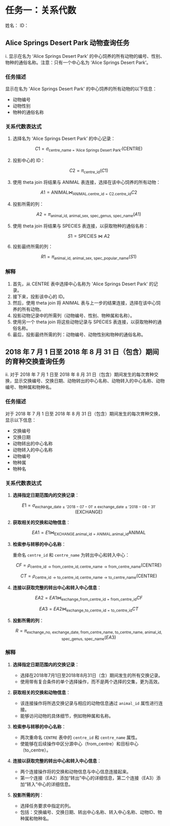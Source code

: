 # 任务一：关系代数

姓名：
ID：

## Alice Springs Desert Park 动物查询任务

i. 显示在名为 ‘Alice Springs Desert Park’ 的中心饲养的所有动物的编号、性别、物种的通俗名称。注意：只有一个中心名为 ‘Alice Springs Desert Park’。

### 任务描述

显示在名为 'Alice Springs Desert Park' 的中心饲养的所有动物的以下信息：
- 动物编号
- 动物性别
- 物种的通俗名称

### 关系代数表达式

1. 选择名为 ‘Alice Springs Desert Park’ 的中心记录：

   $$
   C1 = \sigma_{\text{centre\_name = 'Alice Springs Desert Park'}} (\text{CENTRE})
   $$

2. 投影中心的 ID：

   $$
   C2 = \pi_{\text{centre\_id}} (C1)
   $$

3. 使用 theta join 将结果与 ANIMAL 表连接，选择在该中心饲养的所有动物：

   $$
   A1 = \text{ANIMAL} \bowtie_{\text{ANIMAL.centre\_id} = \text{C2.centre\_id}} C2
   $$

4. 投影所需的列：

   $$
   A2 = \pi_{\text{animal\_id, animal\_sex, spec\_genus, spec\_name}} (A1)
   $$

5. 使用 theta join 将结果与 SPECIES 表连接，以获取物种的通俗名称：

   $$
   S1 = \text{SPECIES} \bowtie A2
   $$

6. 投影最终所需的列：

   $$
   R1 = \pi_{\text{animal\_id, animal\_sex, spec\_popular\_name}} (S1)
   $$

### 解释

1. 首先，从 CENTRE 表中选择中心名称为 'Alice Springs Desert Park' 的记录。
2. 接下来，投影该中心的 ID。
3. 然后，使用 theta join 将 ANIMAL 表与上一步的结果连接，选择在该中心饲养的所有动物。
4. 投影动物记录中的所需列（动物编号、性别、物种属和名称）。
5. 使用另一个 theta join 将这些动物记录与 SPECIES 表连接，以获取物种的通俗名称。
6. 最后，投影最终所需的列：动物编号、动物性别和物种的通俗名称。

## 2018 年 7 月 1 日至 2018 年 8 月 31 日（包含）期间的育种交换查询任务

ii. 对于 2018 年 7 月 1 日至 2018 年 8 月 31 日（包含）期间发生的每次育种交换，显示交换编号、交换日期、动物转出的中心名称、动物转入的中心名称、动物编号、物种属和物种名。

### 任务描述

对于 2018 年 7 月 1 日至 2018 年 8 月 31 日（包含）期间发生的每次育种交换，显示以下信息：
- 交换编号
- 交换日期
- 动物转出的中心名称
- 动物转入的中心名称
- 动物编号
- 物种属
- 物种名

### 关系代数表达式

1. **选择指定日期范围内的交换记录**：

   $$
   E1 = \sigma_{\text{exchange\_date} \geq '2018-07-01' \land \text{exchange\_date} \leq '2018-08-31'} (\text{EXCHANGE})
   $$

2. **获取相关的交换和动物信息**：

   $$
   EA1 = E1 \bowtie_{\text{EXCHANGE.animal\_id} = \text{ANIMAL.animal\_id}} \text{ANIMAL}
   $$

3. **检索参与转移的中心名称**：

   重命名 `centre_id` 和 `centre_name` 为转出中心和转入中心：

   $$
   CF = \rho_{\text{centre\_id} \rightarrow \text{from\_centre\_id}, \text{centre\_name} \rightarrow \text{from\_centre\_name}} (\text{CENTRE})
   $$

   $$
   CT = \rho_{\text{centre\_id} \rightarrow \text{to\_centre\_id}, \text{centre\_name} \rightarrow \text{to\_centre\_name}} (\text{CENTRE})
   $$

4. **连接以获取完整的转出中心和转入中心信息**：

   $$
   EA2 = EA1 \bowtie_{\text{exchange\_from\_centre\_id} = \text{from\_centre\_id}} CF
   $$

   $$
   EA3 = EA2 \bowtie_{\text{exchange\_to\_centre\_id} = \text{to\_centre\_id}} CT
   $$

5. **投影所需的列**：

   $$
   R = \pi_{\text{exchange\_no, exchange\_date, from\_centre\_name, to\_centre\_name, animal\_id, spec\_genus, spec\_name}} (EA3)
   $$

### 解释

1. **选择指定日期范围内的交换记录**：
   - 选择在2018年7月1日至2018年8月31日（含）期间发生的所有交换记录。
   - 使用带有复合条件的单个选择操作，而不是两个选择的交集，更为高效。

2. **获取相关的交换和动物信息**：
   - 该连接操作将所选交换记录与相应的动物信息通过 `animal_id` 属性进行连接。
   - 能够访问动物的具体细节，例如物种属和名称。

3. **检索参与转移的中心名称**：
   - 两次重命名 `CENTRE` 表中的 `centre_id` 和 `centre_name` 属性。
   - 使能够在后续操作中区分源中心（from_centre）和目标中心（to_centre）。

4. **连接以获取完整的转出中心和转入中心信息**：
   - 两个连接操作将的交换和动物信息与中心信息连接起来。
   - 第一个连接（EA2）添加“转出”中心的详细信息，第二个连接（EA3）添加“转入”中心的详细信息。

5. **投影所需的列**：
   - 选择任务要求中指定的列。
   - 包括：交换编号、交换日期、转出中心名称、转入中心名称、动物ID、物种属和物种名。
